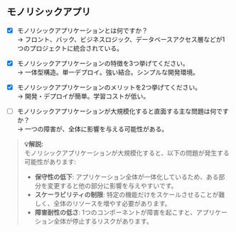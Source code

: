 ## モノリシックアプリ
- [x] モノリシックアプリケーションとは何ですか？  
→ フロント、バック、ビジネスロジック、データベースアクセス層などが1つのプロジェクトに統合されている。

- [x] モノリシックアプリケーションの特徴を3つ挙げてください。  
→ 一体型構造。単一デプロイ。強い結合。シンプルな開発環境。

- [x] モノリシックアプリケーションのメリットを2つ挙げてください。  
→ 開発・デプロイが簡単。学習コストが低い。

- [ ] モノリシックアプリケーションが大規模化すると直面する主な問題は何ですか？  
→ 一つの障害が、全体に影響を与える可能性がある。  

> **💡解説:**  
> モノリシックアプリケーションが大規模化すると、以下の問題が発生する可能性があります:
> - **保守性の低下**: アプリケーション全体が一体化しているため、ある部分を変更すると他の部分に影響を与えやすいです。
> - **スケーラビリティの制限**: 特定の機能だけをスケールさせることが難しく、全体のリソースを増やす必要があります。
> - **障害耐性の低さ**: 1つのコンポーネントが障害を起こすと、アプリケーション全体が停止するリスクがあります。
